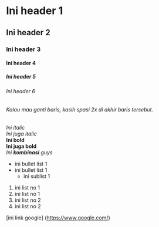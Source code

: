 # Ini header 1
## Ini header 2
### Ini header 3
#### Ini header 4
##### Ini header 5
###### Ini header 6
###### Kalau mau ganti baris, kasih spasi 2x di akhir baris tersebut.  

*Ini italic*  
_Ini juga italic_  
**Ini bold**  
__Ini juga bold__  
_Ini **kombinasi** guys_  

- ini bullet list 1
- ini bullet list 1
  - ini sublist 1
  
1. ini list no 1
1. ini list no 1
  2. ini list no 2
  2. ini list no 2

[ini link google] (https://www.google.com/)
